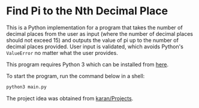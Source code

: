 # Find Pi to the Nth Decimal Place
This is a Python implementation for a program that takes the number of decimal places from the user as input (where the number of decimal places should not exceed 15) and outputs the value of pi up to the number of decimal places provided. User input is validated, which avoids Python's `ValueError` no matter what the user provides.

This program requires Python 3 which can be installed from [here](https://www.python.org/downloads/).

To start the program, run the command below in a shell:

```bash
python3 main.py
```
The project idea was obtained from [karan/Projects](https://github.com/karan/Projects).
